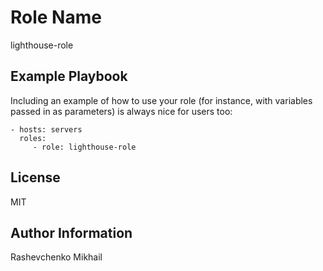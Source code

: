 Role Name
=========

lighthouse-role

Example Playbook
----------------

Including an example of how to use your role (for instance, with variables passed in as parameters) is always nice for users too:

    - hosts: servers
      roles:
         - role: lighthouse-role

License
-------

MIT

Author Information
------------------

Rashevchenko Mikhail

